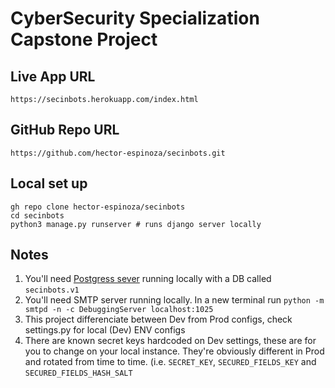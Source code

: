 # CyberSecurity Specialization Capstone Project

## Live App URL
```
https://secinbots.herokuapp.com/index.html
```

## GitHub Repo URL
```
https://github.com/hector-espinoza/secinbots.git
```

## Local set up
```
gh repo clone hector-espinoza/secinbots
cd secinbots
python3 manage.py runserver # runs django server locally
```

## Notes
1. You'll need [Postgress sever](https://www.postgresql.org/download/) running locally with a DB called `secinbots.v1`
2. You'll need SMTP server running locally. In a new terminal run `python -m smtpd -n -c DebuggingServer localhost:1025`
3. This project differenciate between Dev from Prod configs, check settings.py for local (Dev) ENV configs
4. There are known secret keys hardcoded on Dev settings, these are for you to change on your local instance. They're obviously different in Prod and rotated from time to time. (i.e. `SECRET_KEY`, `SECURED_FIELDS_KEY` and `SECURED_FIELDS_HASH_SALT`

